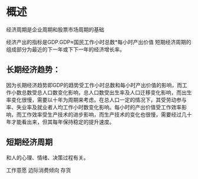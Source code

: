 # 概述
经济周期是企业周期和股票市场周期的基础

经济产出的指标是GDP.GDP≈国民工作小时总数*每小时产出价值
短期经济周期的组成部分为最近的下一年或下下一年的经济增长率。

## 长期经济趋势：
因为长期经济趋势即GDP的趋势受工作小时总数和每小时产出价值的影响，而工作小数总数受总人口数变化影响，总人口数受出生率及人口迁移变化影响，而出生率变化很慢，需要以十年为周期来考虑。在总人口一定的情况下，其受劳动参与率、失业率及就业者人均工作小时数变化影响。每小时的产出价值受工作效率影响，而工作效率受生产技术的进步影响，而生产技术的变化也很慢，需要经过几十年才能看出来，但其每年保持稳定的提升速度。

## 短期经济周期
和人的心理、情绪、决策过程有关。

工作意愿
边际消费倾向
存货
